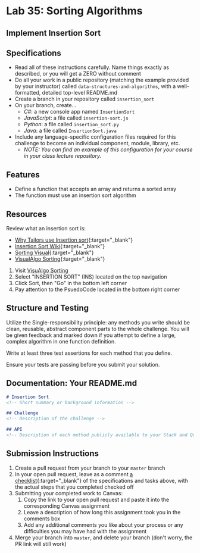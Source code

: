 # Lab 35: Sorting Algorithms

## Implement Insertion Sort

## Specifications

- Read all of these instructions carefully. Name things exactly as described, or you will get a ZERO without comment
- Do all your work in a public repository (matching the example provided by your instructor) called `data-structures-and-algorithms`, with a well-formatted, detailed top-level README.md
- Create a branch in your repository called `insertion_sort`
- On your branch, create...
  - _C#_: a new console app named `InsertionSort`
  - _JavaScript_: a file called `insertion-sort.js`
  - _Python_: a file called `insertion_sort.py`
  - _Java_: a file called `InsertionSort.java`
- Include any language-specific configuration files required for this challenge to become an individual component, module, library, etc.
  - _NOTE: You can find an example of this configuration for your course in your class lecture repository._

## Features

- Define a function that accepts an array and returns a sorted array
- The function must use an insertion sort algorithm

## Resources

Review what an insertion sort is:

- [Why Tailors use Insertion sort](http://computationaltales.blogspot.com/2011/04/why-tailors-use-insertion-sort.html){:target="_blank"}
- [Insertion Sort Wiki](https://en.wikipedia.org/wiki/Insertion_sort){:target="_blank"}
- [Sorting Visual](http://sorting.at/){:target="_blank"}
- [VisualAlgo Sorting](https://visualgo.net/en/sorting?slide=1){:target="_blank"}

1. Visit [VisuAlgo Sorting](https://visualgo.net/en/sorting)
2. Select "INSERTION SORT" (INS) located on the top navigation
3. Click Sort, then "Go" in the bottom left corner
4. Pay attention to the PsuedoCode located in the bottom right corner

## Structure and Testing

Utilize the Single-responsibility principle: any methods you write should be clean, reusable, abstract component parts to the whole challenge. You will be given feedback and marked down if you attempt to define a large, complex algorithm in one function definition.

Write at least three test assertions for each method that you define.

Ensure your tests are passing before you submit your solution.

## Documentation: Your README.md

```markdown
# Insertion Sort
<!-- Short summary or background information -->

## Challenge
<!-- Description of the challenge -->

## API
<!-- Description of each method publicly available to your Stack and Queue-->
```

## Submission Instructions

1. Create a pull request from your branch to your `master` branch
1. In your open pull request, leave as a comment [a checklist](https://github.com/blog/1825-task-lists-in-all-markdown-documents){:target="_blank"} of the specifications and tasks above, with the actual steps that you completed checked off
1. Submitting your completed work to Canvas:
    1. Copy the link to your open pull request and paste it into the corresponding Canvas assignment
    1. Leave a description of how long this assignment took you in the comments box
    1. Add any additional comments you like about your process or any difficulties you may have had with the assignment
1. Merge your branch into `master`, and delete your branch (don't worry, the PR link will still work)
